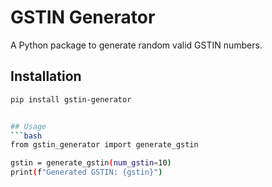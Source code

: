 # GSTIN Generator

A Python package to generate random valid GSTIN numbers.

## Installation

```bash
pip install gstin-generator


## Usage
```bash
from gstin_generator import generate_gstin

gstin = generate_gstin(num_gstin=10)
print(f"Generated GSTIN: {gstin}")
